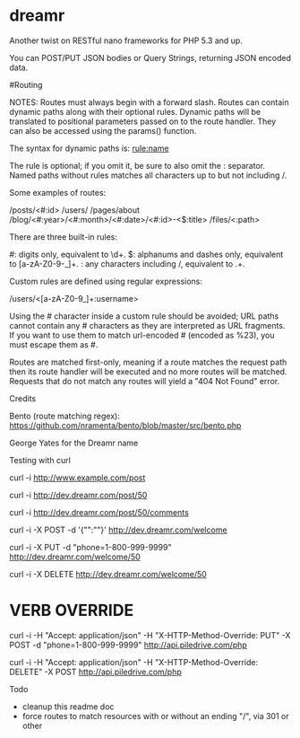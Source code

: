dreamr
======

Another twist on RESTful nano frameworks for PHP 5.3 and up.

You can POST/PUT JSON bodies or Query Strings, returning JSON encoded data.

#Routing

NOTES:
Routes must always begin with a forward slash. Routes can contain dynamic paths along with their optional rules.
Dynamic paths will be translated to positional parameters passed on to the route handler.
They can also be accessed using the params() function.

The syntax for dynamic paths is:
<rule:name>

The rule is optional; if you omit it, be sure to also omit the : separator.
Named paths without rules matches all characters up to but not including /.

Some examples of routes:

/posts/<#:id>
/users/<username>
/pages/about
/blog/<#:year>/<#:month>/<#:date>/<#:id>-<$:title>
/files/<:path>

There are three built-in rules:

#: digits only, equivalent to \d+.
$: alphanums and dashes only, equivalent to [a-zA-Z0-9-_]+.
: any characters including /, equivalent to .+.

Custom rules are defined using regular expressions:

/users/<[a-zA-Z0-9_]+:username>

Using the # character inside a custom rule should be avoided;
URL paths cannot contain any # characters as they are interpreted as URL fragments.
If you want to use them to match url-encoded # (encoded as %23), you must escape them as \#.

Routes are matched first-only, meaning if a route matches the request path then its route handler
will be executed and no more routes will be matched. Requests that do not match any
routes will yield a "404 Not Found" error.

Credits

Bento (route matching regex):
https://github.com/nramenta/bento/blob/master/src/bento.php

George Yates for the Dreamr name

Testing with curl

curl -i http://www.example.com/post

curl -i http://dev.dreamr.com/post/50

curl -i http://dev.dreamr.com/post/50/comments

curl -i -X POST -d '{"":""}' http://dev.dreamr.com/welcome

curl -i -X PUT -d "phone=1-800-999-9999" http://dev.dreamr.com/welcome/50

curl -i -X DELETE http://dev.dreamr.com/welcome/50

# VERB OVERRIDE

curl -i -H "Accept: application/json" -H "X-HTTP-Method-Override: PUT" -X POST -d "phone=1-800-999-9999" http://api.piledrive.com/php

curl -i -H "Accept: application/json" -H "X-HTTP-Method-Override: DELETE" -X POST http://api.piledrive.com/php

Todo

- cleanup this readme doc
- force routes to match resources with or without an ending "/", via 301 or other